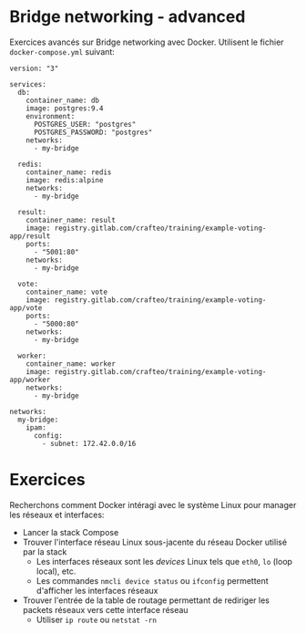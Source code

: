 # Bridge networking - advanced

Exercices avancés sur Bridge networking avec Docker. Utilisent le fichier `docker-compose.yml` suivant:

```
version: "3"

services:
  db:
    container_name: db
    image: postgres:9.4
    environment:
      POSTGRES_USER: "postgres"
      POSTGRES_PASSWORD: "postgres"
    networks:
      - my-bridge

  redis:
    container_name: redis
    image: redis:alpine
    networks:
      - my-bridge

  result:
    container_name: result
    image: registry.gitlab.com/crafteo/training/example-voting-app/result
    ports:
      - "5001:80"
    networks:
      - my-bridge

  vote:
    container_name: vote
    image: registry.gitlab.com/crafteo/training/example-voting-app/vote
    ports:
      - "5000:80"
    networks:
      - my-bridge

  worker:
    container_name: worker
    image: registry.gitlab.com/crafteo/training/example-voting-app/worker
    networks:
      - my-bridge

networks:
  my-bridge:
    ipam:
      config:
        - subnet: 172.42.0.0/16
```

# Exercices

Recherchons comment Docker intéragi avec le système Linux pour manager les réseaux et interfaces:

- Lancer la stack Compose 
- Trouver l'interface réseau Linux sous-jacente du réseau Docker utilisé par la stack
  - Les interfaces réseaux sont les *devices* Linux tels que `eth0`, `lo` (loop local), etc.
  - Les commandes `nmcli device status` ou `ifconfig` permettent d'afficher les interfaces réseaux
- Trouver l'entrée de la table de routage permettant de rediriger les packets réseaux vers cette interface réseau
  - Utiliser `ip route` ou `netstat -rn`

